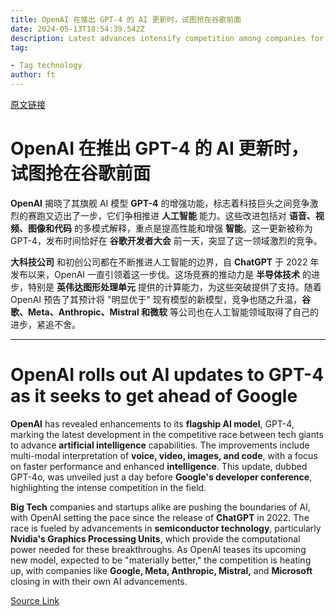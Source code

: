 ```yaml
---
title: OpenAI 在推出 GPT-4 的 AI 更新时，试图抢在谷歌前面
date: 2024-05-13T18:54:39.542Z
description: Latest advances intensify competition among companies for an edge in emerging technology
tag: 

- Tag technology
author: ft
---
```


[原文链接](https://ft.com/content/90a1fa9e-8c59-4563-b528-1039851ba5ba)

# OpenAI 在推出 GPT-4 的 AI 更新时，试图抢在谷歌前面

**OpenAI** 揭晓了其旗舰 AI 模型 **GPT-4** 的增强功能，标志着科技巨头之间竞争激烈的赛跑又迈出了一步，它们争相推进 **人工智能** 能力。这些改进包括对 **语音、视频、图像和代码** 的多模式解释，重点是提高性能和增强 **智能**。这一更新被称为 GPT-4，发布时间恰好在 **谷歌开发者大会** 前一天，突显了这一领域激烈的竞争。

**大科技公司** 和初创公司都在不断推进人工智能的边界，自 **ChatGPT** 于 2022 年发布以来，OpenAI 一直引领着这一步伐。这场竞赛的推动力是 **半导体技术** 的进步，特别是 **英伟达图形处理单元** 提供的计算能力，为这些突破提供了支持。随着 OpenAI 预告了其预计将 "明显优于" 现有模型的新模型，竞争也随之升温，**谷歌、Meta、Anthropic、Mistral 和微软** 等公司也在人工智能领域取得了自己的进步，紧追不舍。

---

# OpenAI rolls out AI updates to GPT-4 as it seeks to get ahead of Google

**OpenAI** has revealed enhancements to its **flagship AI model**, GPT-4, marking the latest development in the competitive race between tech giants to advance **artificial intelligence** capabilities. The improvements include multi-modal interpretation of **voice, video, images, and code**, with a focus on faster performance and enhanced **intelligence**. This update, dubbed GPT-4o, was unveiled just a day before **Google's developer conference**, highlighting the intense competition in the field. 

**Big Tech** companies and startups alike are pushing the boundaries of AI, with OpenAI setting the pace since the release of **ChatGPT** in 2022. The race is fueled by advancements in **semiconductor technology**, particularly **Nvidia's Graphics Processing Units**, which provide the computational power needed for these breakthroughs. As OpenAI teases its upcoming new model, expected to be "materially better," the competition is heating up, with companies like **Google, Meta, Anthropic, Mistral,** and **Microsoft** closing in with their own AI advancements.

[Source Link](https://ft.com/content/90a1fa9e-8c59-4563-b528-1039851ba5ba)

